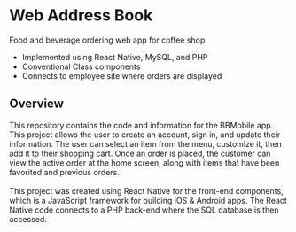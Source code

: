 # Web Address Book
Food and beverage ordering web app for coffee shop<br/>
- Implemented using React Native, MySQL, and PHP
- Conventional Class components
- Connects to employee site where orders are displayed
## Overview
This repository contains the code and information for the BBMobile app. This project allows the user to create an account, sign in, and update their information. The user can select an item from the menu, customize it, then add it to their shopping cart. Once an order is placed, the customer can view the active order at the home screen, along with items that have been favorited and previous orders.<br/>
<br/>
This project was created using React Native for the front-end components, which is a JavaScript framework for building iOS & Android apps. The React Native code connects to a PHP back-end where the SQL database is then accessed.<br/>
<br/>
